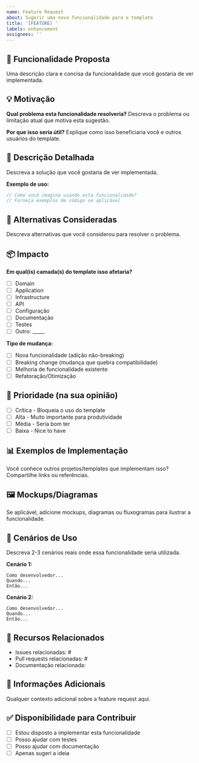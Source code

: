 ```yaml
---
name: Feature Request
about: Sugerir uma nova funcionalidade para o template
title: '[FEATURE] '
labels: enhancement
assignees: ''
---
```


## 🚀 Funcionalidade Proposta
Uma descrição clara e concisa da funcionalidade que você gostaria de ver implementada.

## 💡 Motivação
**Qual problema esta funcionalidade resolveria?**
Descreva o problema ou limitação atual que motiva esta sugestão.

**Por que isso seria útil?**
Explique como isso beneficiaria você e outros usuários do template.

## 📝 Descrição Detalhada
Descreva a solução que você gostaria de ver implementada.

**Exemplo de uso:**
```csharp
// Como você imagina usando esta funcionalidade?
// Forneça exemplos de código se aplicável
```

## 🔄 Alternativas Consideradas
Descreva alternativas que você considerou para resolver o problema.

## 📦 Impacto
**Em qual(is) camada(s) do template isso afetaria?**
- [ ] Domain
- [ ] Application
- [ ] Infrastructure
- [ ] API
- [ ] Configuração
- [ ] Documentação
- [ ] Testes
- [ ] Outro: _____

**Tipo de mudança:**
- [ ] Nova funcionalidade (adição não-breaking)
- [ ] Breaking change (mudança que quebra compatibilidade)
- [ ] Melhoria de funcionalidade existente
- [ ] Refatoração/Otimização

## 🎯 Prioridade (na sua opinião)
- [ ] Crítica - Bloqueia o uso do template
- [ ] Alta - Muito importante para produtividade
- [ ] Média - Seria bom ter
- [ ] Baixa - Nice to have

## 📊 Exemplos de Implementação
Você conhece outros projetos/templates que implementam isso? Compartilhe links ou referências.

## 🖼️ Mockups/Diagramas
Se aplicável, adicione mockups, diagramas ou fluxogramas para ilustrar a funcionalidade.

## 🧪 Cenários de Uso
Descreva 2-3 cenários reais onde essa funcionalidade seria utilizada.

**Cenário 1:**
```
Como desenvolvedor...
Quando...
Então...
```

**Cenário 2:**
```
Como desenvolvedor...
Quando...
Então...
```

## 🔗 Recursos Relacionados
- Issues relacionadas: #
- Pull requests relacionadas: #
- Documentação relacionada:

## 💬 Informações Adicionais
Qualquer contexto adicional sobre a feature request aqui.

## ✅ Disponibilidade para Contribuir
- [ ] Estou disposto a implementar esta funcionalidade
- [ ] Posso ajudar com testes
- [ ] Posso ajudar com documentação
- [ ] Apenas sugeri a ideia
